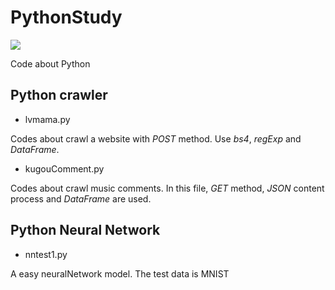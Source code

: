 # PythonStudy
![](https://img.shields.io/badge/license-GPL--3.0-brightgreen.svg)

Code about Python

## Python crawler

- lvmama.py

Codes about crawl a website with *POST* method. Use *bs4*, *regExp* and *DataFrame*.

- kugouComment.py

Codes about crawl music comments. In this file, *GET* method, *JSON* content process and *DataFrame* are used.

## Python Neural Network

- nntest1.py

A easy neuralNetwork model. The test data is MNIST
